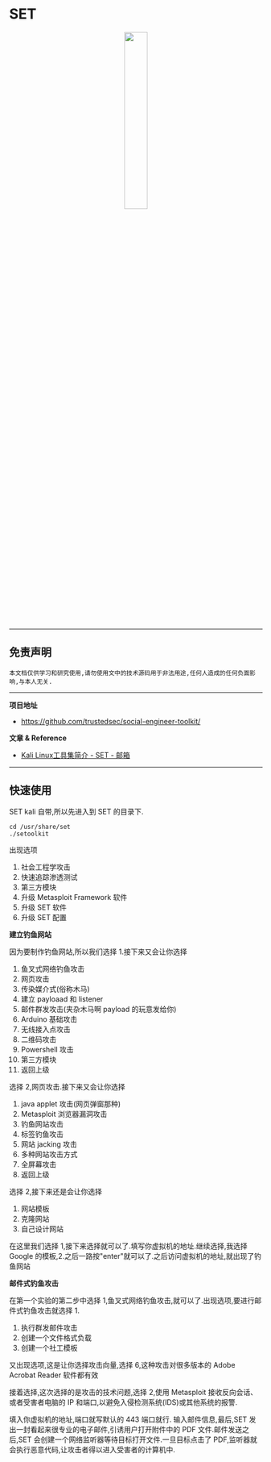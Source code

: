 # SET

<p align="center">
    <img src="../../../assets/img/logo/set.png" width="30%">
</p>

---

## 免责声明

`本文档仅供学习和研究使用,请勿使用文中的技术源码用于非法用途,任何人造成的任何负面影响,与本人无关.`

---

**项目地址**
- https://github.com/trustedsec/social-engineer-toolkit/

**文章 & Reference**
- [Kali Linux工具集简介 - SET - 邮箱](https://blog.csdn.net/lendq/article/details/79314159)

---

## 快速使用

SET kali 自带,所以先进入到 SET 的目录下.
```
cd /usr/share/set
./setoolkit
```

出现选项
1. 社会工程学攻击
2. 快速追踪渗透测试
3. 第三方模块
4. 升级 Metasploit Framework 软件
5. 升级 SET 软件
6. 升级 SET 配置

**建立钓鱼网站**

因为要制作钓鱼网站,所以我们选择 1.接下来又会让你选择
1. 鱼叉式网络钓鱼攻击
2. 网页攻击
3. 传染媒介式(俗称木马)
4. 建立 payloaad 和 listener
5. 邮件群发攻击(夹杂木马啊 payload 的玩意发给你)
6. Arduino 基础攻击
7. 无线接入点攻击
8. 二维码攻击
9. Powershell 攻击
10. 第三方模块
99. 返回上级

选择 2,网页攻击.接下来又会让你选择
1. java applet 攻击(网页弹窗那种)
2. Metasploit 浏览器漏洞攻击
3. 钓鱼网站攻击
4. 标签钓鱼攻击
5. 网站 jacking 攻击
6. 多种网站攻击方式
7. 全屏幕攻击
99. 返回上级

选择 2,接下来还是会让你选择
1. 网站模板
2. 克隆网站
3. 自己设计网站

在这里我们选择 1,接下来选择就可以了.填写你虚拟机的地址.继续选择,我选择 Google 的模板,2.之后一路按"enter"就可以了.之后访问虚拟机的地址,就出现了钓鱼网站

**邮件式钓鱼攻击**

在第一个实验的第二步中选择 1,鱼叉式网络钓鱼攻击,就可以了.出现选项,要进行邮件式钓鱼攻击就选择 1.

1. 执行群发邮件攻击
2. 创建一个文件格式负载
3. 创建一个社工模板

又出现选项,这是让你选择攻击向量,选择 6,这种攻击对很多版本的 Adobe Acrobat Reader 软件都有效

接着选择,这次选择的是攻击的技术问题,选择 2,使用 Metasploit 接收反向会话、或者受害者电脑的 IP 和端口,以避免入侵检测系统(IDS)或其他系统的报警.

填入你虚拟机的地址,端口就写默认的 443 端口就行.
输入邮件信息,最后,SET 发出一封看起来很专业的电子邮件,引诱用户打开附件中的 PDF 文件.邮件发送之后,SET 会创建一个网络监听器等待目标打开文件.一旦目标点击了 PDF,监听器就会执行恶意代码,让攻击者得以进入受害者的计算机中.
